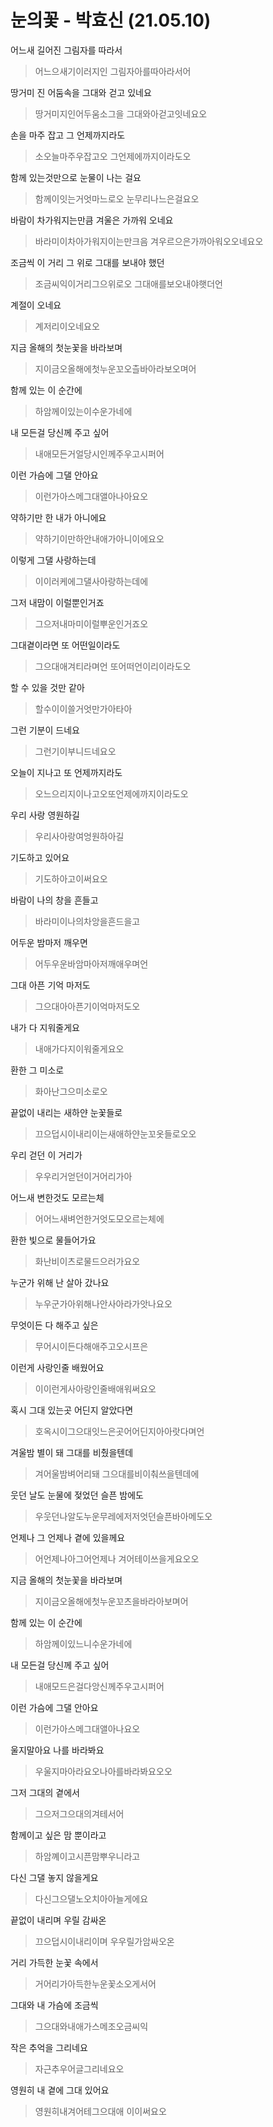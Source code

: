 # 눈의꽃 - 박효신 (21.05.10)

어느새 길어진 그림자를 따라서

>어느으새기이러지인 그림자아를따아라서어

땅거미 진 어둠속을 그대와 걷고 있네요

>땅거미지인어두움소그을 그대와아걷고잇네요오

손을 마주 잡고 그 언제까지라도

>소오늘마주우잡고오 그언제에까지이라도오

함께 있는것만으로 눈물이 나는 걸요

>함께이잇는거엇마느로오 눈무리나느은걸요오

바람이 차가워지는만큼 겨울은 가까워 오네요

>바라미이차아가워지이는만크음 겨우르으은가까아워오오네요오

조금씩 이 거리 그 위로 그대를 보내야 했던

>조금씨익이거리그으위로오 그대애를보오내야햇더언

계절이 오네요

>계저리이오네요오

지금 올해의 첫눈꽃을 바라보며

>지이금오올해에첫누운꼬오츨바아라보오며어

함께 있는 이 순간에

>하암께이있는이수운가네에

내 모든걸 당신께 주고 싶어

>내애모든거얼당시인께주우고시퍼어

이런 가슴에 그댈 안아요

>이런가아스메그대앨아나아요오

약하기만 한 내가 아니에요

>약하기이만하안내애가아니이에요오

이렇게 그댈 사랑하는데

>이이러케에그댈사아랑하는데에

그저 내맘이 이럴뿐인거죠

>그으저내마미이럴뿌운인거죠오

그대곁이라면 또 어떤일이라도

>그으대애겨티라며언 또어떠언이리이라도오

할 수 있을 것만 같아

>할수이이쓸거엇만가아타아

그런 기분이 드네요

>그런기이부니드네요오

오늘이 지나고 또 언제까지라도

>오느으리지이나고오또언제에까지이라도오

우리 사랑 영원하길

>우리사아랑여엉원하아길

기도하고 있어요

>기도하아고이써요오

바람이 나의 창을 흔들고

>바라미이나의차앙을흔드을고

어두운 밤마저 깨우면

>어두우운바암마아저깨애우며언

그대 아픈 기억 마저도

>그으대아아픈기이억마저도오

내가 다 지워줄게요

>내애가다지이워줄게요오

환한 그 미소로

>화아난그으미소로오

끝없이 내리는 새하얀 눈꽃들로

>끄으덥시이내리이는새애하얀눈꼬옷들로오오

우리 걷던 이 거리가

>우우리거얻던이거어리가아

어느새 변한것도 모르는체

>어어느새벼언한거엇도모오르는체에

환한 빛으로 물들어가요

>화난비이츠로물드으러가요오

누군가 위해 난 살아 갔나요

>누우군가아위해나안사아라가앗나요오

무엇이든 다 해주고 싶은

>무어시이든다해애주고오시프은

이런게 사랑인줄 배웠어요

> 이이런게사아랑인줄배애워써요오

혹시 그대 있는곳 어딘지 알았다면

>호옥시이그으대잇느은곳어어딘지아아랏다며언

겨울밤 별이 돼 그대를 비췄을텐데

> 겨어울밤벼어리돼 그으대를비이춰쓰을텐데에

웃던 날도 눈물에 젖었던 슬픈 밤에도

> 우웃던나알도누운무레에저저엇던슬픈바아메도오

언제나 그 언제나 곁에 있을께요

> 어언제나아그어언제나 겨어테이쓰을게요오오

지금 올해의 첫눈꽃을 바라보며

>지이금오올해에첫누운꼬츠을바라아보며어

함께 있는 이 순간에

>하암께이있느니수운가네에

내 모든걸 당신께 주고 싶어

> 내애모드은걸다앙신께주우고시퍼어

이런 가슴에 그댈 안아요

> 이런가아스메그대앨아나요오

울지말아요 나를 바라봐요

> 우울지마아라요오나아를바라봐요오오

그저 그대의 곁에서

> 그으저그으대의겨테서어

함께이고 싶은 맘 뿐이라고

> 하암꼐이고시픈맘뿌우니라고

다신 그댈 놓지 않을게요

> 다신그으댈노오치아아늘게에요

끝없이 내리며 우릴 감싸온

> 끄으덥시이내리이며 우우릴가암싸오온

거리 가득한 눈꽃 속에서

> 거어리가아득한누운꽃소오게서어

그대와 내 가슴에 조금씩

> 그으대와내애가스메조오금씨익

작은 추억을 그리네요

> 자근추우어글그리네요오

영원히 내 곁에 그대 있어요

> 영원히내겨어테그으대애 이이써요오